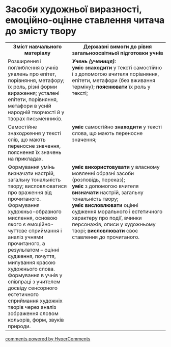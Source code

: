 <div id="hypercomments_widget" class="js-hypercomments-widget invisible"></div>

# Засоби художньої виразності, емоційно-оцінне ставлення читача до змісту твору

<table>
  <tr>
    <td width="40%" align="center"><b>Зміст навчального матеріалу<b></td>
    <td width="60%" align="center"><b>Державні вимоги до рівня загальноосвітньої підготовки учнів</b></td>
  </tr>
  <tr>
    <td width="40%" style="vertical-align:top !important;">
Розширення і поглиблення в учнів уявлень про епітет, порівняння, метафору; їх роль, різні форми вираження; усталені епітети, порівняння, метафори в усній народній творчості й у творах письменників.</td>
    <td width="60%" style="vertical-align:top !important;">
<i><b>Учень (учениця):</b></i><br>
<b>уміє знаходити</b> у тексті самостійно і з допомогою вчителя порівняння, епітети, метафори (без вживання терміну); <b>пояснювати</b> їх роль у тексті;<br></td>
  </tr>
  <tr>
    <td width="40%" style="vertical-align:top !important;">
Самостійне знаходження у тексті слів, що мають переносне значення, пояснення їх значень на прикладах.<br></td>
    <td width="60%" style="vertical-align:top !important;">
<b>уміє</b> самостійно <b>знаходити</b> у тексті слова, що мають переносне значення;<br></td>
  </tr>
  <tr>
    <td width="40%" style="vertical-align:top !important;">
Формування умінь визначати настрій, загальну тональність твору; висловлюватися про враження від прочитаного.<br>
Формування художньо-образного мислення, основою якого є емоційно-чуттєве сприймання і аналіз учнями прочитаного, а результатом – оцінні судження, почуття, милування красою художнього слова.<br>
Формування в учнів у співпраці з учителем досвіду сенсорного естетичного сприймання художніх творів через аналіз зображення словом кольорів, форм, звуків природи. <br></td>
    <td width="60%" style="vertical-align:top !important;">
<b>уміє використовувати</b> у власному мовленні образні засоби (розповідь, переказ);<br>
<b>уміє</b> з допомогою вчителя <b>визначати</b> настрій, загальну тональність твору;<br>
<b>уміє висловлювати</b> оцінні судження морального і естетичного характеру про події, вчинки персонажів, описи у художньому творі; <b>висловлювати</b> своє ставлення до прочитаного.<br></td>
  </tr>
  </table>

<div class="js-hypercomments-container">
<a href="http://hypercomments.com" class="hc-link" title="comments widget">comments powered by HyperComments</a>
</div>